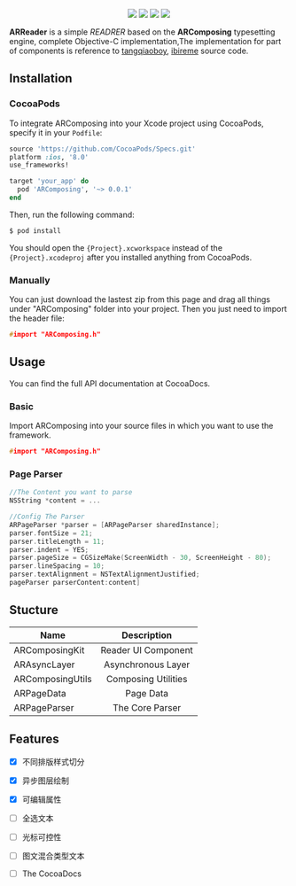 
<p align="center">
<a href="https://img.shields.io/badge/Language-%20Objective--C%20-orange.svg"><img src="https://img.shields.io/badge/Language-%20Objective--C%20-orange.svg"></a>
<a href="https://travis-ci.org/ArchyVan/ARReader"><img src="https://travis-ci.org/ArchyVan/ARReader.svg?branch=master"></a>
<img src="https://img.shields.io/badge/license-MIT-blue.svg">
<a href="https://img.shields.io/badge/platform-%20iOS%20-lightgrey.svg"><img src="https://img.shields.io/badge/platform-%20iOS%20-lightgrey.svg"></a>
</p>

**ARReader** is a simple *READRER* based on the **ARComposing** typesetting engine, complete Objective-C implementation,The implementation for part of components is reference to [tangqiaoboy](https://github.com/tangqiaoboy), [ibireme](https://github.com/ibireme) source code.

## Installation
### CocoaPods
To integrate ARComposing into your Xcode project using CocoaPods, specify it in your `Podfile`:

```ruby
source 'https://github.com/CocoaPods/Specs.git'
platform :ios, '8.0'
use_frameworks!

target 'your_app' do
  pod 'ARComposing', '~> 0.0.1'
end
```
Then, run the following command:

```bash
$ pod install
```
You should open the `{Project}.xcworkspace` instead of the `{Project}.xcodeproj` after you installed anything from CocoaPods.

### Manually
You can just download the lastest zip from this page and drag all things under "ARComposing" folder into your project. Then you just need to import the header file:

```c
#import "ARComposing.h"
```
## Usage
You can find the full API documentation at CocoaDocs.
### Basic
Import ARComposing into your source files in which you want to use the framework.

```c
#import "ARComposing.h"
```
### Page Parser
```objective-c
//The Content you want to parse
NSString *content = ...

//Config The Parser
ARPageParser *parser = [ARPageParser sharedInstance];
parser.fontSize = 21;
parser.titleLength = 11;
parser.indent = YES;
parser.pageSize = CGSizeMake(ScreenWidth - 30, ScreenHeight - 80);
parser.lineSpacing = 10;
parser.textAlignment = NSTextAlignmentJustified;
pageParser parserContent:content]
```

## Stucture

| Name | Description |
| --- |:----:|
| ARComposingKit | Reader UI Component |
| ARAsyncLayer |  Asynchronous Layer |
| ARComposingUtils | Composing Utilities |
| ARPageData | Page Data |
| ARPageParser | The Core Parser |

## Features

- [x] 不同排版样式切分
- [x] 异步图层绘制
- [x] 可编辑属性
- [ ] 全选文本
- [ ] 光标可控性
- [ ] 图文混合类型文本
- [ ] The CocoaDocs



